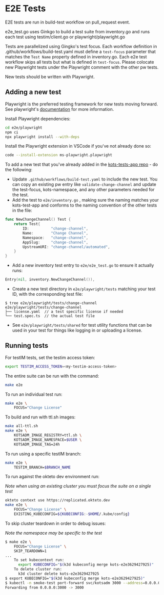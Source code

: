 # E2E Tests

E2E tests are run in build-test workflow on pull_request event.

e2e_test.go uses Ginkgo to build a test suite from inventory.go and runs each test using testim/client.go or playwright/playwright.go

Tests are parallelized using Gingko's test focus. Each workflow definition in .github/workflows/build-test.yaml must define a `test-focus` parameter that matches the `Test Name` property defined in inventory.go. Each e2e test workflow skips all tests but what is defined in `test-focus`. Please colocate new Playwright tests under the Playwright comment with the other pw tests.

New tests should be written with Playwright.

## Adding a new test

Playwright is the preferred testing framework for new tests moving forward. See playwright's [documentation](https://playwright.dev/docs/intro) for more information.

Install Playwright dependencies:

```bash
cd e2e/playwright
npm ci 
npx playwright install --with-deps
```

Install the Playwright extension in VSCode if you've not already done so:

```bash
code --install-extension ms-playwright.playwright
```

To add a new test that you've already added in the [kots-tests-app repo](https://github.com/replicatedhq/kots-test-apps) - do the following:

- Update `.github/workflows/build-test.yaml` to include the new test. You can copy an existing pw entry like `validate-change-channel` and update the test-focus, kots-namespace, and any other parameters needed for the test.
- Add the test to `e2e/inventory.go` , making sure the naming matches your kots-test-app and conforms to the naming convention of the other tests in the file:

```go
func NewChangeChannel() Test {
	return Test{
		ID:          "change-channel",
		Name:        "Change Channel",
		Namespace:   "change-channel",
		AppSlug:     "change-channel",
		UpstreamURI: "change-channel/automated",
	}
}
```

- Add a new inventory test entry to `e2e/e2e_test.go` to ensure it actually runs:

```go
Entry(nil, inventory.NewChangeChannel()),
```

- Create a new test directory in `e2e/playwright/tests` matching your test ID, with the corresponding test file:

```
$ tree e2e/playwright/tests/change-channel
e2e/playwright/tests/change-channel 
├── license.yaml  // a test specific license if needed
└── test.spec.ts  // the actual test file
```

- See `e2e/playwright/tests/shared` for test utility functions that can be used in your test for things like logging in or uploading a license.

## Running tests

For testIM tests, set the testim access token:
```bash
export TESTIM_ACCESS_TOKEN=<my-testim-access-token>
```

The entire suite can be run with the command:

```bash
make e2e
```

To run an individual test run:

```bash
make e2e \
    FOCUS="Change License"
```

To build and run with ttl.sh images:

```bash
make all-ttl.sh
make e2e \
    KOTSADM_IMAGE_REGISTRY=ttl.sh \
    KOTSADM_IMAGE_NAMESPACE=$USER \
    KOTSADM_IMAGE_TAG=24h
```

To run using a specific testIM branch:
```bash
make e2e \
    TESTIM_BRANCH=$BRANCH_NAME
```

To run against the okteto dev environment run:

*Note when using an existing cluster you must focus the suite on a single test*

```bash
okteto context use https://replicated.okteto.dev
make e2e \
    FOCUS="Change License" \
    EXISTING_KUBECONFIG=${KUBECONFIG:-$HOME/.kube/config}
```

To skip cluster teardown in order to debug issues:

*Note the namespace may be specific to the test*

```bash
$ make e2e \
    FOCUS="Change License" \
    SKIP_TEARDOWN=1
...
    To set kubecontext run:
      export KUBECONFIG="$(k3d kubeconfig merge kots-e2e3629427925)"
    To delete cluster run:
      k3d cluster delete kots-e2e3629427925
$ export KUBECONFIG="$(k3d kubeconfig merge kots-e2e3629427925)"
$ kubectl -n smoke-test port-forward svc/kotsadm 3000 --address=0.0.0.0
Forwarding from 0.0.0.0:3000 -> 3000
```
